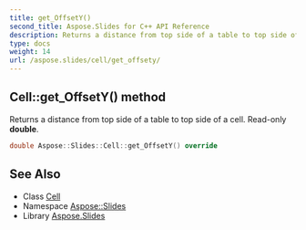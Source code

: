 ```yaml
---
title: get_OffsetY()
second_title: Aspose.Slides for C++ API Reference
description: Returns a distance from top side of a table to top side of a cell. Read-only double.
type: docs
weight: 14
url: /aspose.slides/cell/get_offsety/
---
```

## Cell::get_OffsetY() method


Returns a distance from top side of a table to top side of a cell. Read-only **double**.

```cpp
double Aspose::Slides::Cell::get_OffsetY() override
```

## See Also

* Class [Cell](../)
* Namespace [Aspose::Slides](../../)
* Library [Aspose.Slides](../../../)